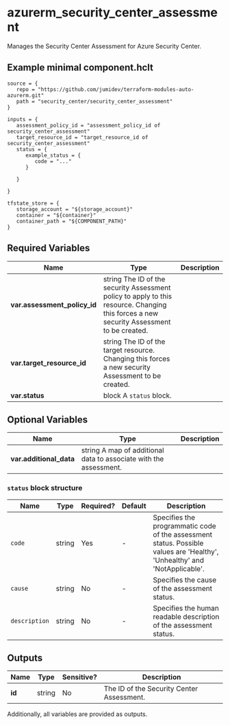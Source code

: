 # azurerm_security_center_assessment

Manages the Security Center Assessment for Azure Security Center.

## Example minimal component.hclt

```hcl
source = {
   repo = "https://github.com/jumidev/terraform-modules-auto-azurerm.git" 
   path = "security_center/security_center_assessment" 
}

inputs = {
   assessment_policy_id = "assessment_policy_id of security_center_assessment" 
   target_resource_id = "target_resource_id of security_center_assessment" 
   status = {
      example_status = {
         code = "..."   
      }
  
   }
 
}

tfstate_store = {
   storage_account = "${storage_account}" 
   container = "${container}" 
   container_path = "${COMPONENT_PATH}" 
}

```

## Required Variables

| Name | Type |  Description |
| ---- | --------- |  ----------- |
| **var.assessment_policy_id** | string  The ID of the security Assessment policy to apply to this resource. Changing this forces a new security Assessment to be created. | 
| **var.target_resource_id** | string  The ID of the target resource. Changing this forces a new security Assessment to be created. | 
| **var.status** | block  A `status` block. | 

## Optional Variables

| Name | Type |  Description |
| ---- | --------- |  ----------- |
| **var.additional_data** | string  A map of additional data to associate with the assessment. | 

### `status` block structure

| Name | Type | Required? | Default | Description |
| ---- | ---- | --------- | ------- | ----------- |
| `code` | string | Yes | - | Specifies the programmatic code of the assessment status. Possible values are 'Healthy', 'Unhealthy' and 'NotApplicable'. |
| `cause` | string | No | - | Specifies the cause of the assessment status. |
| `description` | string | No | - | Specifies the human readable description of the assessment status. |



## Outputs

| Name | Type | Sensitive? | Description |
| ---- | ---- | --------- | --------- |
| **id** | string | No  | The ID of the Security Center Assessment. | 

Additionally, all variables are provided as outputs.
